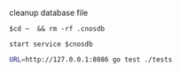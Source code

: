 cleanup database file
```bigquery
$cd ~  && rm -rf .cnosdb
```

```
start service $cnosdb
```

```sh
URL=http://127.0.0.1:8086 go test ./tests
```